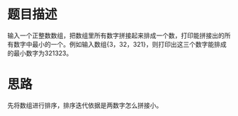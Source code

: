 # 题目描述
  输入一个正整数数组，把数组里所有数字拼接起来排成一个数，打印能拼接出的所有数字中最小的一个。例如输入数组{3，32，321}，则打印出这三个数字能排成的最小数字为321323。
  
# 思路
先将数组进行排序，排序迭代依据是两数字怎么拼接小。
